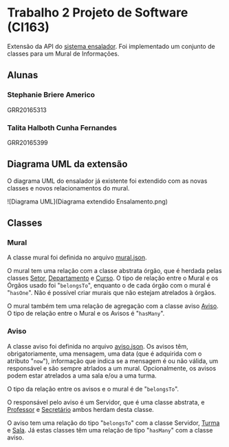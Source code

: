 # Trabalho 2 Projeto de Software (CI163)
Extensão da API do [sistema ensalador](https://gitlab.c3sl.ufpr.br/ensalamento/ensalamento). Foi implementado um conjunto de classes para um Mural de Informações.

## Alunas
### Stephanie Briere Americo
GRR20165313
### Talita Halboth Cunha Fernandes
GRR20165399

## Diagrama UML da extensão

O diagrama UML do ensalador já existente foi extendido com as novas classes e novos relacionamentos do mural.

![Diagrama UML](Diagrama extendido Ensalamento.png)


## Classes


### Mural

A classe mural foi definida no arquivo [mural.json](ensalamento-back/common/models/mural.json). 

O mural tem uma relação com a classe abstrata órgão, que é herdada pelas classes [Setor](ensalamento-back/common/models/setor.json), [Departamento](ensalamento-back/common/models/departamento.json) e [Curso](ensalamento-back/common/models/curso.json). O tipo de relação entre o Mural e os Órgãos usado foi "`belongsTo`", enquanto o de cada órgão com o mural é "`hasOne`". Não é possível criar murais que não estejam atrelados à órgãos.

O mural também tem uma relação de agregação com a classe aviso [Aviso](ensalamento-back/common/models/aviso.js). O tipo de relação entre o Mural e os Avisos é "`hasMany`".

### Aviso

A classe aviso foi definida no arquivo [aviso.json](ensalamento-back/common/models/aviso.json).
Os avisos têm, obrigatoriamente, uma mensagem, uma data (que é adquirida com o atributo "`now`"), informação que indica se a mensagem é ou não válida, um responsável e são sempre atrlados a um mural. Opcionalmente, os avisos podem estar atrelados a uma sala e/ou a uma turma. 

O tipo da relação entre os avisos e o mural é de "`belongsTo`".

O responsável pelo aviso é um Servidor, que é uma classe abstrata, e [Professor](ensalamento-back/common/models/professor.json) e [Secretário](ensalamento-back/common/models/secretario.json) ambos herdam desta classe. 

O aviso tem uma relação do tipo "`belongsTo`" com a classe Servidor, [Turma](ensalamento-back/common/models/turma.json) e [Sala](ensalamento-back/common/models/sala.json).
Já estas classes têm uma relação de tipo "`hasMany`" com a classe aviso.